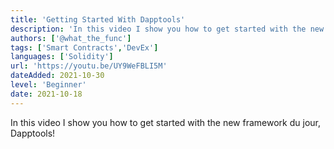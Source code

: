 ```yaml
---
title: 'Getting Started With Dapptools'
description: 'In this video I show you how to get started with the new framework du jour, Dapptools!'
authors: ['@what_the_func']
tags: ['Smart Contracts','DevEx']
languages: ['Solidity']
url: 'https://youtu.be/UY9WeFBLI5M'
dateAdded: 2021-10-30
level: 'Beginner'
date: 2021-10-18
---
```


In this video I show you how to get started with the new framework du jour, Dapptools!